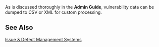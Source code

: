 <!--
title: "Dumping To XML And CSV"
description: "Reference to article in Admin Guide on Bug Trackers"
-->

As is discussed thoroughly in the **Admin Guide**, vulnerability data can be dumped to CSV or XML for custom processing.

## See Also

[Issue &amp; Defect Management Systems](admin_tsconfig.html#defect)
